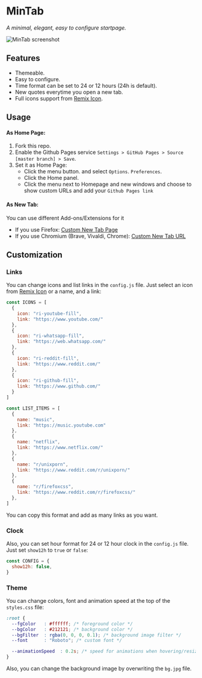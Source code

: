 # MinTab

_A minimal, elegant, easy to configure startpage._

![MinTab screenshot](screenshot.png)


## Features

- Themeable.
- Easy to configure.
- Time format can be set to 24 or 12 hours (24h is default).
- New quotes everytime you open a new tab.
- Full icons support from [Remix Icon](https://remixicon.com/).


## Usage

#### As Home Page:

1. Fork this repo.
2. Enable the Github Pages service `Settings > GitHub Pages > Source [master branch] > Save`.
3. Set it as Home Page:
   - Click the menu button. and select `Options`. `Preferences`.
   - Click the Home panel.
   - Click the menu next to Homepage and new windows and choose to show custom URLs and add your `Github Pages link`

#### As New Tab:

You can use different Add-ons/Extensions for it

- If you use Firefox: [Custom New Tab Page](https://addons.mozilla.org/en-US/firefox/addon/custom-new-tab-page/?src=search)
- If you use Chromium (Brave, Vivaldi, Chrome): [Custom New Tab URL](https://chrome.google.com/webstore/detail/custom-new-tab-url/mmjbdbjnoablegbkcklggeknkfcjkjia)


## Customization

### Links

You can change icons and list links in the `config.js` file. Just select an icon from [Remix Icon](https://remixicon.com/) or a name, and a link: 

```javascript
const ICONS = [
  {
    icon: "ri-youtube-fill",
    link: "https://www.youtube.com/"
  },
  {
    icon: "ri-whatsapp-fill",
    link: "https://web.whatsapp.com/"
  },
  {
    icon: "ri-reddit-fill",
    link: "https://www.reddit.com/"
  },
  {
    icon: "ri-github-fill",
    link: "https://www.github.com/"
  }
]

const LIST_ITEMS = [
  {
    name: "music",
    link: "https://music.youtube.com"
  },
  {
    name: "netflix",
    link: "https://www.netflix.com/"
  },
  {
    name: "r/unixporn",
    link: "https://www.reddit.com/r/unixporn/"
  },
  {
    name: "r/firefoxcss",
    link: "https://www.reddit.com/r/firefoxcss/"
  },
]
```

You can copy this format and add as many links as you want.

### Clock

Also, you can set hour format for 24 or 12 hour clock in the `config.js` file. Just set `show12h` to `true` or `false`:

```javascript
const CONFIG = {
  show12h: false,
}
```


### Theme

You can change colors, font and animation speed at the top of the `styles.css` file:

```css
:root {
  --fgColor   : #ffffff; /* foreground color */
  --bgColor   : #212121; /* background color */
  --bgFilter  : rgba(0, 0, 0, 0.1); /* background image filter */
  --font      : "Roboto"; /* custom font */

  --animationSpeed  : 0.2s; /* speed for animations when hovering/resizing */
}
```

Also, you can change the background image by overwriting the `bg.jpg` file.

